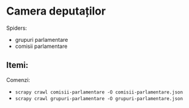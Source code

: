 # Camera deputaților

Spiders:
- grupuri parlamentare
- comisii parlamentare

Itemi:
- 

Comenzi:
- `scrapy crawl comisii-parlamentare -O comisii-parlamentare.json`
- `scrapy crawl grupuri-parlamentare -O grupuri-parlamentare.json`